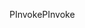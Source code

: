 <span data-ttu-id="1a9c5-101">PInvoke</span><span class="sxs-lookup"><span data-stu-id="1a9c5-101">PInvoke</span></span>